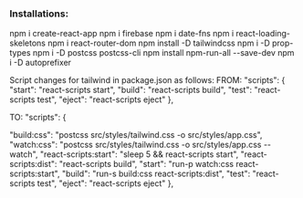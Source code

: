 ### Installations:

npm i create-react-app
npm i firebase
npm i date-fns
npm i react-loading-skeletons
npm i react-router-dom
npm install -D tailwindcss
npm i -D prop-types
npm i -D postcss postcss-cli
npm install npm-run-all --save-dev
npm i -D autoprefixer

Script changes for tailwind in package.json as follows:
FROM:
"scripts": {
"start": "react-scripts start",
"build": "react-scripts build",
"test": "react-scripts test",
"eject": "react-scripts eject"
},

TO:
"scripts": {

"build:css": "postcss src/styles/tailwind.css -o src/styles/app.css",
"watch:css": "postcss src/styles/tailwind.css -o src/styles/app.css --watch",
"react-scripts:start": "sleep 5 && react-scripts start",
"react-scripts:dist": "react-scripts build",
"start": "run-p watch:css react-scripts:start",
"build": "run-s build:css react-scripts:dist",
"test": "react-scripts test",
"eject": "react-scripts eject"
},
